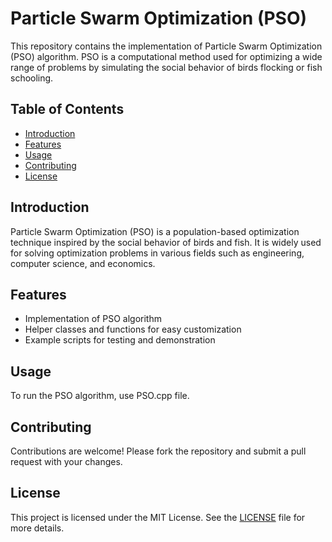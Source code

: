 # Particle Swarm Optimization (PSO)

This repository contains the implementation of Particle Swarm Optimization (PSO) algorithm. PSO is a computational method used for optimizing a wide range of problems by simulating the social behavior of birds flocking or fish schooling.

## Table of Contents
- [Introduction](#introduction)
- [Features](#features)
- [Usage](#usage)
- [Contributing](#contributing)
- [License](#license)

## Introduction
Particle Swarm Optimization (PSO) is a population-based optimization technique inspired by the social behavior of birds and fish. It is widely used for solving optimization problems in various fields such as engineering, computer science, and economics.

## Features
- Implementation of PSO algorithm
- Helper classes and functions for easy customization
- Example scripts for testing and demonstration

## Usage
To run the PSO algorithm, use PSO.cpp file.

## Contributing
Contributions are welcome! Please fork the repository and submit a pull request with your changes.

## License
This project is licensed under the MIT License. See the [LICENSE](LICENSE) file for more details.
